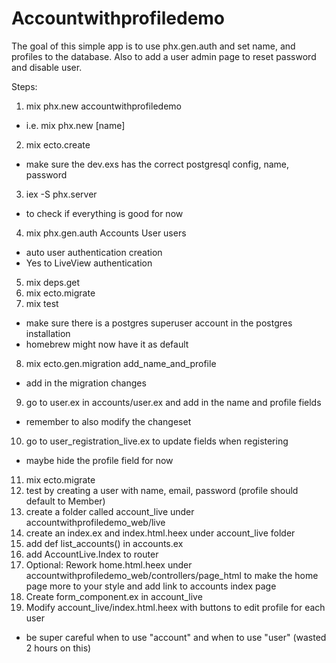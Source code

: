 # Accountwithprofiledemo

The goal of this simple app is to use phx.gen.auth and set name, and profiles to the database. Also to add a user admin page to reset password and disable user.

Steps:
1. mix phx.new accountwithprofiledemo
  - i.e. mix phx.new [name]
2. mix ecto.create
  - make sure the dev.exs has the correct postgresql config, name, password
3. iex -S phx.server
  - to check if everything is good for now
4. mix phx.gen.auth Accounts User users
  - auto user authentication creation
  - Yes to LiveView authentication
5. mix deps.get
6. mix ecto.migrate
7. mix test
  - make sure there is a postgres superuser account in the postgres installation
  - homebrew might now have it as default
8. mix ecto.gen.migration add_name_and_profile
  - add in the migration changes
9. go to user.ex in accounts/user.ex and add in the name and profile fields
  - remember to also modify the changeset
10. go to user_registration_live.ex to update fields when registering
  - maybe hide the profile field for now
11. mix ecto.migrate
12. test by creating a user with name, email, password (profile should default to Member)
13. create a folder called account_live under accountwithprofiledemo_web/live
14. create an index.ex and index.html.heex under account_live folder
15. add def list_accounts() in accounts.ex
16. add AccountLive.Index to router
17. Optional: Rework home.html.heex under accountwithprofiledemo_web/controllers/page_html to make the home page more to your style and add link to accounts index page 
18. Create form_component.ex in account_live
19. Modify account_live/index.html.heex with buttons to edit profile for each user
  - be super careful when to use "account" and when to use "user" (wasted 2 hours on this)
